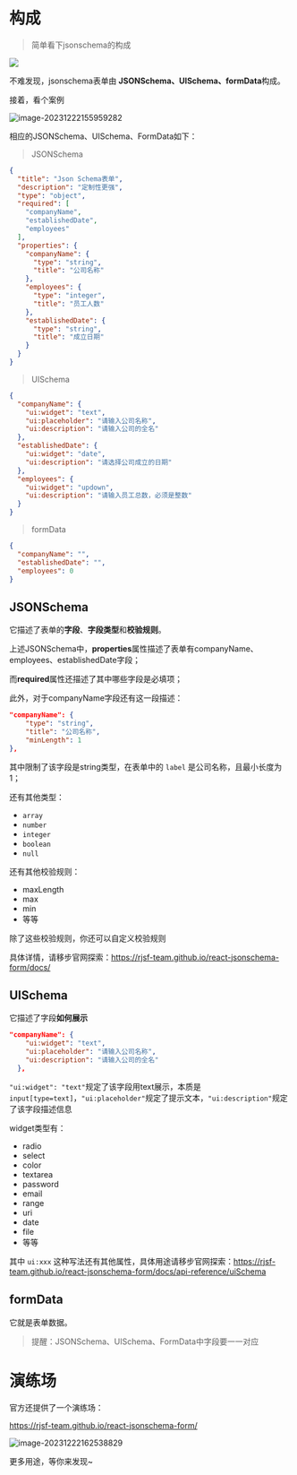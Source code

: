 # 构成

> 简单看下jsonschema的构成

![](C:\Users\86131\Desktop\M8ZCES5.gif)

不难发现，jsonschema表单由 **JSONSchema、UISchema、formData**构成。



接着，看个案例

![image-20231222155959282](C:\Users\86131\Desktop\know_fragments\md-img\image-20231222155959282.png)

相应的JSONSchema、UISchema、FormData如下：

> JSONSchema

```json
{
  "title": "Json Schema表单",
  "description": "定制性更强",
  "type": "object",
  "required": [
    "companyName",
    "establishedDate",
    "employees"
  ],
  "properties": {
    "companyName": {
      "type": "string",
      "title": "公司名称"
    },
    "employees": {
      "type": "integer",
      "title": "员工人数"
    },
    "establishedDate": {
      "type": "string",
      "title": "成立日期"
    }
  }
}
```

> UISchema

```json
{
  "companyName": {
    "ui:widget": "text",
    "ui:placeholder": "请输入公司名称",
    "ui:description": "请输入公司的全名"
  },
  "establishedDate": {
    "ui:widget": "date",
    "ui:description": "请选择公司成立的日期"
  },
  "employees": {
    "ui:widget": "updown",
    "ui:description": "请输入员工总数，必须是整数"
  }
}
```

> formData

```json
{
  "companyName": "",
  "establishedDate": "",
  "employees": 0
}
```

## JSONSchema

它描述了表单的**字段**、**字段类型**和**校验规则**。

上述JSONSchema中，**properties**属性描述了表单有companyName、employees、establishedDate字段；

而**required**属性还描述了其中哪些字段是必填项；

此外，对于companyName字段还有这一段描述：

```json
"companyName": {
	"type": "string",
	"title": "公司名称",
    "minLength": 1
},
```

其中限制了该字段是string类型，在表单中的 `label` 是公司名称，且最小长度为1；

还有其他类型：

- `array`
- `number`
- `integer`
- `boolean`
- `null`

还有其他校验规则：

- maxLength
- max
- min
- 等等

除了这些校验规则，你还可以自定义校验规则

具体详情，请移步官网探索：https://rjsf-team.github.io/react-jsonschema-form/docs/

## UISchema

它描述了字段**如何展示**

```json
"companyName": {
    "ui:widget": "text",
    "ui:placeholder": "请输入公司名称",
    "ui:description": "请输入公司的全名"
  },
```

`"ui:widget": "text"`规定了该字段用text展示，本质是`input[type=text]`，`"ui:placeholder"`规定了提示文本，`"ui:description"`规定了该字段描述信息

widget类型有：

- radio
- select
- color
- textarea
- password
- email
- range
- uri
- date
- file
- 等等

其中 `ui:xxx` 这种写法还有其他属性，具体用途请移步官网探索：https://rjsf-team.github.io/react-jsonschema-form/docs/api-reference/uiSchema

## formData

它就是表单数据。

> 提醒：JSONSchema、UISchema、FormData中字段要一一对应

# 演练场

官方还提供了一个演练场：

https://rjsf-team.github.io/react-jsonschema-form/

![image-20231222162538829](C:\Users\86131\Desktop\know_fragments\md-img\image-20231222162538829.png)

更多用途，等你来发现~